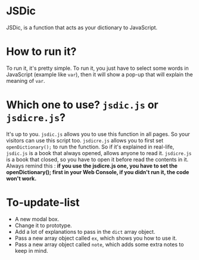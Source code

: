 # JSDic
JSDic, is a function that acts as your dictionary to JavaScript. 

# How to run it?
To run it, it's pretty simple. To run it, you just have to select some words in JavaScript (example like `var`), then it will show a pop-up that will explain the meaning of `var`.

# Which one to use? `jsdic.js` or `jsdicre.js`?
It's up to you. `jsdic.js` allows you to use this function in all pages. So your visitors can use this script too. `jsdicre.js` allows you to first set `openDictionary();` to run the function. So if it's explained in real-life, `jsdic.js` is a book that always opened, allows anyone to read it. `jsdicre.js` is a book that closed, so you have to open it before read the contents in it. Always remind this : **if you use the jsdicre.js one, you have to set the openDictionary(); first in your Web Console, if you didn't run it, the code won't work.**

# To-update-list

* A new modal box.
* Change it to prototype.
* Add a lot of explanations to pass in the `dict` array object.
* Pass a new array object called `ex`, which shows you how to use it. 
* Pass a new array object called `note`, which adds some extra notes to keep in mind.
